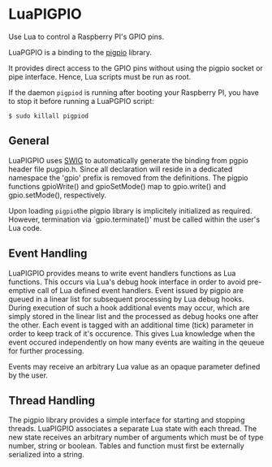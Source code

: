 # LuaPIGPIO
Use Lua to control a Raspberry PI's GPIO pins.

LuaPGPIO is a binding to the [pigpio](https://github.com/joan2937/pigpio) library. 

It provides direct access to the GPIO pins without using the pigpio socket or pipe interface. Hence, Lua scripts must be run as root.

If the daemon `pigpiod` is running after booting your Raspberry PI, you have to stop it before running a LuaPGPIO script:

`$ sudo killall pigpiod`

## General

LuaPIGPIO uses [SWIG](http://www.swig.org/) to automatically generate the binding from pgpio header file pugpio.h. Since all declaration will reside in a dedicated namespace the 'gpio' prefix is removed from the definitions. The pigpio functions gpioWrite() and gpioSetMode() map to gpio.write() and gpio.setMode(), respectively.

Upon loading `pigpio`the pigpio library is implicitely initialized as required. However, termination via `gpio.terminate()' must be called within the user's Lua code.

## Event Handling
LuaPIGPIO provides means to write event handlers functions as Lua functions. This occurs via Lua's debug hook interface in order to avoid pre-emptive call of Lua defined event handlers.
Event issued by pigpio are queued in a linear list for subsequent processing by Lua debug hooks. During execution of such a hook additional events may occur, which are simply stored in the linear list and the processed as debug hooks one after the other.
Each event is tagged with an additional time (tick) parameter in order to keep track of it's occurence. This gives Lua knowledge when the event occured independently on how many events are waiting in the qeueue for further processing.

Events may receive an arbitrary Lua value as an opaque parameter defined by the user.

## Thread Handling
The pigpio library provides a simple interface for starting and stopping threads. LuaPIGPIO associates a separate Lua state with each thread. The new state receives an arbitrary number of arguments which must be of type number, string or boolean. Tables and function must first be externally serialized into a string.

